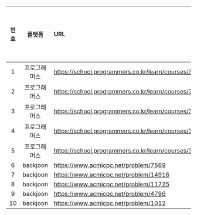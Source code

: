 | 번호 |   플랫폼    | URL                                                              | 문제 해결 여부 |   유형   |
|:--:|:--------:|:-----------------------------------------------------------------|:--------:|:------:|
| 1  |  프로그래머스  | https://school.programmers.co.kr/learn/courses/30/lessons/150370 |    O     | Greedy |
| 2  |  프로그래머스  | https://school.programmers.co.kr/learn/courses/30/lessons/42888  |    O     | Greedy |
| 3  |  프로그래머스  | https://school.programmers.co.kr/learn/courses/30/lessons/138476 |          |        |
| 4  |  프로그래머스  | https://school.programmers.co.kr/learn/courses/30/lessons/42885  |          |        |
| 5  |  프로그래머스  | https://school.programmers.co.kr/learn/courses/30/lessons/150368 |          |        |
| 6  | backjoon | https://www.acmicpc.net/problem/7569                             |          |        |
| 7  | backjoon | https://www.acmicpc.net/problem/14916                            |    O     |   dp   |
| 8  | backjoon | https://www.acmicpc.net/problem/11725                            |          |        |
| 9  | backjoon | https://www.acmicpc.net/problem/4796                             |          |        |
| 10 | backjoon | https://www.acmicpc.net/problem/1012                             |    O     |  bfs   |

